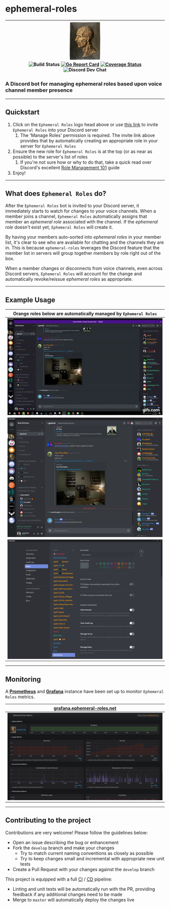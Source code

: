# ephemeral-roles

| <a href="https://discordapp.com/api/oauth2/authorize?client_id=392419127626694676&permissions=268435456&scope=bot"><img src="https://raw.githubusercontent.com/ewohltman/ephemeral-roles/master/web/static/logo_Testa_anatomica_(1854)_-_Filippo_Balbi.jpg" width="100"></a><br/> ![Build Status](https://github.com/ewohltman/ephemeral-roles/workflows/build/badge.svg?branch=master) [![Go Report Card](https://goreportcard.com/badge/github.com/ewohltman/ephemeral-roles)](https://goreportcard.com/report/github.com/ewohltman/ephemeral-roles) [![Coverage Status](https://coveralls.io/repos/github/ewohltman/ephemeral-roles/badge.svg?branch=master)](https://coveralls.io/github/ewohltman/ephemeral-roles?branch=master) ![Discord Dev Chat](https://img.shields.io/discord/393496906992713746?label=dev%20chat&logo=discord) |
| :------: |

### A Discord bot for managing ephemeral roles based upon voice channel member presence

----

## Quickstart

1. Click on the `Ephemeral Roles` logo head above or use [this link](https://discordapp.com/api/oauth2/authorize?client_id=392419127626694676&permissions=268435456&scope=bot)
to invite `Ephemeral Roles` into your Discord server
    1. The 'Manage Roles' permission is required.  The invite link above
    provides that by automatically creating an appropriate role in your server
    for `Ephemeral Roles` 
2. Ensure the new role for `Ephemeral Roles` is at the top (or as near as
possible) to the server's list of roles
    1. If you're not sure how or why to do that, take a quick read over
    Discord's excellent [Role Management 101](https://support.discordapp.com/hc/en-us/articles/214836687-Role-Management-101) guide
3. Enjoy!

----

## What does `Ephemeral Roles` do?

After the `Ephemeral Roles` bot is invited to your Discord server, it
immediately starts to watch for changes to your voice channels.  When a member
joins a channel, `Ephemeral Roles` automatically assigns that member an
*ephemeral role* associated with the channel.  If the *ephemeral role* doesn't
exist yet, `Ephemeral Roles` will create it.

By having your members auto-sorted into *ephemeral roles* in your member list,
it's clear to see who are available for chatting and the channels they are in.
This is because `ephemeral-roles` leverages the Discord feature that the member
list in servers will group together members by role right out of the box.

When a member changes or disconnects from voice channels, even across Discord
servers, `Ephemeral Roles` will account for the change and automatically
revoke/reissue *ephemeral roles* as appropriate.

----

## Example Usage

| Orange roles below are automatically managed by `Ephemeral Roles` |
| :------: |
| ![Ephemeral Roles action example](https://raw.githubusercontent.com/ewohltman/ephemeral-roles/master/web/static/action.gif) |
| ![Ephemeral Roles static example](https://raw.githubusercontent.com/ewohltman/ephemeral-roles/master/web/static/static.png) |
| ![Ephemeral Roles example role list](https://raw.githubusercontent.com/ewohltman/ephemeral-roles/master/web/static/roles.png) |

----

## Monitoring

A **[Prometheus](https://prometheus.io/)** and **[Grafana](https://grafana.com/)** instance have been set up to monitor `Ephemeral Roles` metrics.

| [grafana.ephemeral-roles.net](http://grafana.ephemeral-roles.net/d/OqANQqtiz/ephemeral-roles-metrics?orgId=1&refresh=5s) |
| :------: |
| <a href="http://grafana.ephemeral-roles.net/d/OqANQqtiz/ephemeral-roles-metrics?orgId=1&refresh=5s"><img src="https://raw.githubusercontent.com/ewohltman/ephemeral-roles/master/web/static/bot-metrics.png"></a> |

----

## Contributing to the project

Contributions are very welcome! Please follow the guidelines below:

* Open an issue describing the bug or enhancement
* Fork the `develop` branch and make your changes
  * Try to match current naming conventions as closely as possible
  * Try to keep changes small and incremental with appropriate new unit tests
* Create a Pull Request with your changes against the `develop` branch

This project is equipped with a full
[CI](https://en.wikipedia.org/wiki/Continuous_integration)
/
[CD](https://en.wikipedia.org/wiki/Continuous_deployment) pipeline:
 
* Linting and unit tests will be automatically run with the PR, providing
feedback if any additional changes need to be made
* Merge to `master` will automatically deploy the changes live
